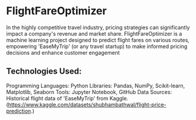# FlightFareOptimizer

In the highly competitive travel industry, pricing strategies can significantly impact a company's revenue and market share. FlightFareOptimizer is a machine learning project designed to predict flight fares on various routes, empowering 'EaseMyTrip' (or any travel startup) to make informed pricing decisions and enhance customer engagement

## Technologies Used:
Programming Languages: Python
Libraries: Pandas, NumPy, Scikit-learn, Matplotlib, Seaborn
Tools: Jupyter Notebook, GitHub
Data Sources: Historical flight data of 'EaseMyTrip' from Kaggle.  (https://www.kaggle.com/datasets/shubhambathwal/flight-price-prediction.)
